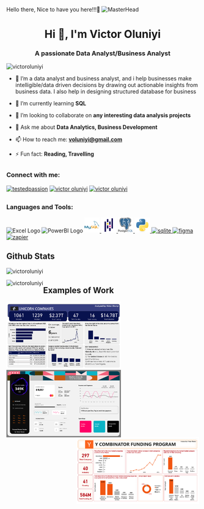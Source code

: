 Hello there, Nice to have you here!!!👋
![MasterHead](https://static.wixstatic.com/media/3e99b9_f53a1cab95ae4dfd938a1bf6a1a62f49~mv2.gif)
<h1 align="center">Hi 👋, I'm Victor Oluniyi</h1>
<h3 align="center">A passionate Data Analyst/Business Analyst</h3>

<p align="left"> <img src="https://komarev.com/ghpvc/?username=victoroluniyi&label=Profile%20views&color=0e75b6&style=flat" alt="victoroluniyi" /> </p>

- 🔭 I’m a data analyst and business analyst, and i help businesses make intelligible/data driven decisions by drawing out actionable insights from business data. I also help in designing structured database for business

- 🌱 I’m currently learning **SQL**

- 👯 I’m looking to collaborate on **any interesting data analysis projects**

- 💬 Ask me about **Data Analytics, Business Development**

- 📫 How to reach me: **voluniyi@gmail.com**

- ⚡ Fun fact: **Reading, Travelling**

## <h3 align="left">Connect with me:</h3>
<p align="left">
<a href="https://twitter.com/testedpassion" target="blank"><img align="center" src="https://raw.githubusercontent.com/rahuldkjain/github-profile-readme-generator/master/src/images/icons/Social/twitter.svg" alt="testedpassion" height="30" width="40" /></a>
<a href="https://linkedin.com/in/victor oluniyi" target="blank"><img align="center" src="https://raw.githubusercontent.com/rahuldkjain/github-profile-readme-generator/master/src/images/icons/Social/linked-in-alt.svg" alt="victor oluniyi" height="30" width="40" /></a>
<a href="https://www.behance.net/victor oluniyi" target="blank"><img align="center" src="https://raw.githubusercontent.com/rahuldkjain/github-profile-readme-generator/master/src/images/icons/Social/behance.svg" alt="victor oluniyi" height="30" width="40" /></a>
</p>

## <h3 align="left">Languages and Tools:</h3>
<p align="left"> <img src="https://cdn.worldvectorlogo.com/logos/excel-4.svg" alt="Excel Logo" width="50" height="50"/> <img src="https://cdn.worldvectorlogo.com/logos/power-bi-1.svg" alt="PowerBI Logo" width="50" height="50"/> <a href="https://www.mysql.com/" target="_blank" rel="noreferrer"> <img src="https://raw.githubusercontent.com/devicons/devicon/master/icons/mysql/mysql-original-wordmark.svg" alt="mysql" width="40" height="40"/> </a> <a href="https://pandas.pydata.org/" target="_blank" rel="noreferrer"> <img src="https://raw.githubusercontent.com/devicons/devicon/2ae2a900d2f041da66e950e4d48052658d850630/icons/pandas/pandas-original.svg" alt="pandas" width="40" height="40"/> </a> <a href="https://www.postgresql.org" target="_blank" rel="noreferrer"> <img src="https://raw.githubusercontent.com/devicons/devicon/master/icons/postgresql/postgresql-original-wordmark.svg" alt="postgresql" width="40" height="40"/> </a> <a href="https://www.python.org" target="_blank" rel="noreferrer"> <img src="https://raw.githubusercontent.com/devicons/devicon/master/icons/python/python-original.svg" alt="python" width="40" height="40"/> </a> <a href="https://www.sqlite.org/" target="_blank" rel="noreferrer"> <img src="https://www.vectorlogo.zone/logos/sqlite/sqlite-icon.svg" alt="sqlite" width="40" height="40"/> </a> <a href="https://www.figma.com/" target="_blank" rel="noreferrer"> <img src="https://www.vectorlogo.zone/logos/figma/figma-icon.svg" alt="figma" width="40" height="40"/> </a> <a href="https://zapier.com" target="_blank" rel="noreferrer"> <img src="https://www.vectorlogo.zone/logos/zapier/zapier-icon.svg" alt="zapier" width="40" height="40"/> </a> </p

  
##
## Github Stats

<p>&nbsp;<img align="left" src="https://github-readme-stats.vercel.app/api?username=victoroluniyi&show_icons=true&theme=gotham" alt="victoroluniyi" /></p>

<p><img align="left" src="https://github-readme-streak-stats.herokuapp.com/?user=VictorOluniyi&show_icons=true&theme=gotham" alt="victoroluniyi" /></p> 

## Examples of Work
<img align="left" src= "uni-1.png" width="300" /> <img align="middle" src="{D682E136-F17E-44AA-8EF7-D50BE1D06040}.png" width="300" /> <img align="right" src="Y Combinator Analysis fake-1.png"  width="320" />
